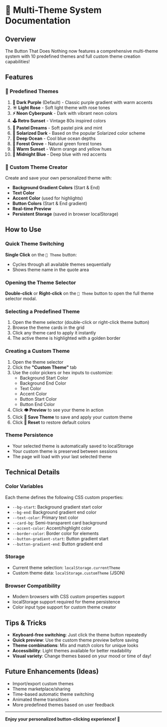 # 🎨 Multi-Theme System Documentation

## Overview
The Button That Does Nothing now features a comprehensive multi-theme system with 10 predefined themes and full custom theme creation capabilities!

## Features

### 🌈 Predefined Themes
1. **🌙 Dark Purple** (Default) - Classic purple gradient with warm accents
2. **☀️ Light Rose** - Soft light theme with rose tones
3. **⚡ Neon Cyberpunk** - Dark with vibrant neon colors
4. **🕹️ Retro Sunset** - Vintage 80s inspired colors
5. **🦄 Pastel Dreams** - Soft pastel pink and mint
6. **🌅 Solarized Dark** - Based on the popular Solarized color scheme
7. **🌊 Deep Ocean** - Cool blue ocean depths
8. **🌲 Forest Grove** - Natural green forest tones
9. **🌇 Warm Sunset** - Warm orange and yellow hues
10. **🌃 Midnight Blue** - Deep blue with red accents

### 🎨 Custom Theme Creator
Create and save your own personalized theme with:
- **Background Gradient Colors** (Start & End)
- **Text Color**
- **Accent Color** (used for highlights)
- **Button Colors** (Start & End gradient)
- **Real-time Preview**
- **Persistent Storage** (saved in browser localStorage)

## How to Use

### Quick Theme Switching
**Single Click** on the `🎨 Theme` button:
- Cycles through all available themes sequentially
- Shows theme name in the quote area

### Opening the Theme Selector
**Double-click** or **Right-click** on the `🎨 Theme` button to open the full theme selector modal.

### Selecting a Predefined Theme
1. Open the theme selector (double-click or right-click theme button)
2. Browse the theme cards in the grid
3. Click any theme card to apply it instantly
4. The active theme is highlighted with a golden border

### Creating a Custom Theme
1. Open the theme selector
2. Click the **"Custom Theme"** tab
3. Use the color pickers or hex inputs to customize:
   - Background Start Color
   - Background End Color
   - Text Color
   - Accent Color
   - Button Start Color
   - Button End Color
4. Click **👁️ Preview** to see your theme in action
5. Click **💾 Save Theme** to save and apply your custom theme
6. Click **🔄 Reset** to restore default colors

### Theme Persistence
- Your selected theme is automatically saved to localStorage
- Your custom theme is preserved between sessions
- The page will load with your last selected theme

## Technical Details

### Color Variables
Each theme defines the following CSS custom properties:
- `--bg-start`: Background gradient start color
- `--bg-end`: Background gradient end color
- `--text-color`: Primary text color
- `--card-bg`: Semi-transparent card background
- `--accent-color`: Accent/highlight color
- `--border-color`: Border color for elements
- `--button-gradient-start`: Button gradient start
- `--button-gradient-end`: Button gradient end

### Storage
- Current theme selection: `localStorage.currentTheme`
- Custom theme data: `localStorage.customTheme` (JSON)

### Browser Compatibility
- Modern browsers with CSS custom properties support
- localStorage support required for theme persistence
- Color input type support for custom theme creator

## Tips & Tricks
- **Keyboard-free switching**: Just click the theme button repeatedly
- **Quick preview**: Use the custom theme preview before saving
- **Theme combinations**: Mix and match colors for unique looks
- **Accessibility**: Light themes available for better readability
- **Visual variety**: Change themes based on your mood or time of day!

## Future Enhancements (Ideas)
- Import/export custom themes
- Theme marketplace/sharing
- Time-based automatic theme switching
- Animated theme transitions
- More predefined themes based on user feedback

---

**Enjoy your personalized button-clicking experience! 🎉**

